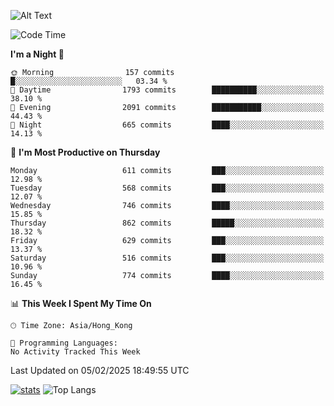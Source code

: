 ![Alt Text](https://media.tenor.com/3Gehha8RO-sAAAAC/goose-dance.gif)

<!--START_SECTION:waka-->
![Code Time](http://img.shields.io/badge/Code%20Time-407%20hrs%206%20mins-blue)

**I'm a Night 🦉** 

```text
🌞 Morning                157 commits         █░░░░░░░░░░░░░░░░░░░░░░░░   03.34 % 
🌆 Daytime                1793 commits        ██████████░░░░░░░░░░░░░░░   38.10 % 
🌃 Evening                2091 commits        ███████████░░░░░░░░░░░░░░   44.43 % 
🌙 Night                  665 commits         ████░░░░░░░░░░░░░░░░░░░░░   14.13 % 
```
📅 **I'm Most Productive on Thursday** 

```text
Monday                   611 commits         ███░░░░░░░░░░░░░░░░░░░░░░   12.98 % 
Tuesday                  568 commits         ███░░░░░░░░░░░░░░░░░░░░░░   12.07 % 
Wednesday                746 commits         ████░░░░░░░░░░░░░░░░░░░░░   15.85 % 
Thursday                 862 commits         █████░░░░░░░░░░░░░░░░░░░░   18.32 % 
Friday                   629 commits         ███░░░░░░░░░░░░░░░░░░░░░░   13.37 % 
Saturday                 516 commits         ███░░░░░░░░░░░░░░░░░░░░░░   10.96 % 
Sunday                   774 commits         ████░░░░░░░░░░░░░░░░░░░░░   16.45 % 
```


📊 **This Week I Spent My Time On** 

```text
🕑︎ Time Zone: Asia/Hong_Kong

💬 Programming Languages: 
No Activity Tracked This Week
```


 Last Updated on 05/02/2025 18:49:55 UTC
<!--END_SECTION:waka-->
[![stats](https://github-readme-stats-rose-phi.vercel.app/api?username=jxncted&count_private=true)](https://github.com/jxncted/github-readme-stats)
![Top Langs](https://github-readme-stats-rose-phi.vercel.app/api/top-langs/?username=jxncted\&layout=compact&hide=c,assembly,jupyter%20notebook)
